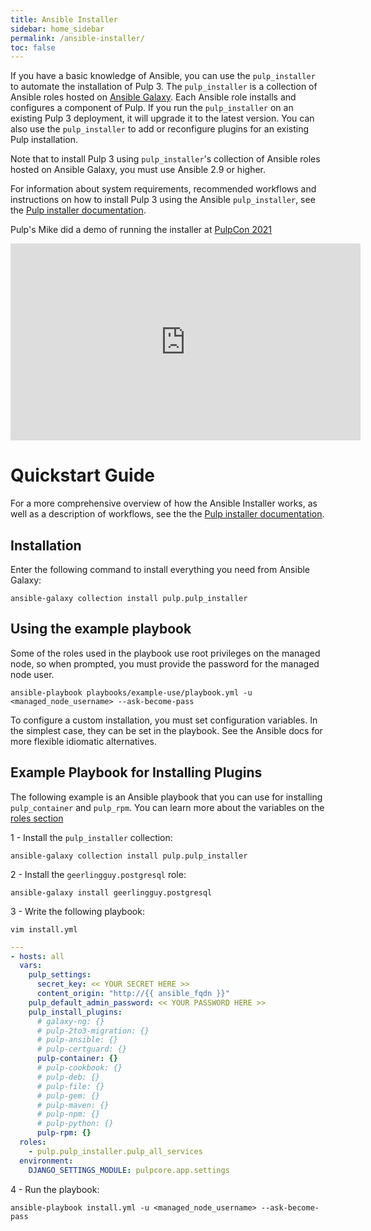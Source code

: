 ```yaml
---
title: Ansible Installer
sidebar: home_sidebar
permalink: /ansible-installer/
toc: false
---
```


If you have a basic knowledge of Ansible, you can use the `pulp_installer` to automate the installation of Pulp 3. The `pulp_installer` is a collection of Ansible roles hosted on [Ansible Galaxy](https://galaxy.ansible.com/pulp/pulp_installer). Each Ansible role installs and configures a component of Pulp. If you run the `pulp_installer` on an existing Pulp 3 deployment, it will upgrade it to the latest version. You can also use the `pulp_installer` to add or reconfigure plugins for an existing Pulp installation.

Note that to install Pulp 3 using `pulp_installer`'s collection of Ansible roles hosted on Ansible Galaxy, you must use Ansible 2.9 or higher.

For information about system requirements, recommended workflows and instructions on how to install Pulp 3 using the Ansible `pulp_installer`, see the [Pulp installer documentation](https://docs.pulpproject.org/pulp_installer/).

Pulp's Mike did a demo of running the installer at [PulpCon 2021](https://youtube.com/playlist?list=PLwm8_O6oKSS3GEl1NHgtY4G-Tq2byivpa)

<iframe width="560" height="315" src="https://www.youtube.com/embed/IjZrOQH7Uqk" title="YouTube video player" frameborder="0" allow="accelerometer; autoplay; clipboard-write; encrypted-media; gyroscope; picture-in-picture" allowfullscreen></iframe>

# Quickstart Guide

For a more comprehensive overview of how the Ansible Installer works, as well as a description of workflows, see the the [Pulp installer documentation](https://docs.pulpproject.org/pulp_installer/).


Installation
------------

Enter the following command to install everything you need from Ansible Galaxy:

```
ansible-galaxy collection install pulp.pulp_installer
```

Using the example playbook
--------------------------

Some of the roles used in the playbook use root privileges on the managed node, so when prompted,
you must provide the password for the managed node user.

```
ansible-playbook playbooks/example-use/playbook.yml -u <managed_node_username> --ask-become-pass
```

<script id="asciicast-335159" src="https://asciinema.org/a/335159.js" async data-autoplay="true" data-speed="2"></script>

To configure a custom installation, you must set configuration variables. In the simplest case,
they can be set in the playbook. See the Ansible docs for more flexible idiomatic alternatives.


Example Playbook for Installing Plugins
-----------------
The following example is an Ansible playbook that you can use for installing `pulp_container` and `pulp_rpm`.
You can learn more about the variables on the [roles section](https://docs.pulpproject.org/pulp_installer/roles/pulp_common/#role-variables)

1 -  Install the `pulp_installer` collection:
```
ansible-galaxy collection install pulp.pulp_installer
```

2 -  Install the `geerlingguy.postgresql` role:
```
ansible-galaxy install geerlingguy.postgresql
```

3 - Write the following playbook:
```
vim install.yml
```


```yaml
---
- hosts: all
  vars:
    pulp_settings:
      secret_key: << YOUR SECRET HERE >>
      content_origin: "http://{{ ansible_fqdn }}"
    pulp_default_admin_password: << YOUR PASSWORD HERE >>
    pulp_install_plugins:
      # galaxy-ng: {}
      # pulp-2to3-migration: {}
      # pulp-ansible: {}
      # pulp-certguard: {}
      pulp-container: {}
      # pulp-cookbook: {}
      # pulp-deb: {}
      # pulp-file: {}
      # pulp-gem: {}
      # pulp-maven: {}
      # pulp-npm: {}
      # pulp-python: {}
      pulp-rpm: {}
  roles:
    - pulp.pulp_installer.pulp_all_services
  environment:
    DJANGO_SETTINGS_MODULE: pulpcore.app.settings
```
4 - Run the playbook:
```
ansible-playbook install.yml -u <managed_node_username> --ask-become-pass
```
<script id="asciicast-335829" src="https://asciinema.org/a/335829.js" async data-autoplay="true" data-speed="2"></script>
